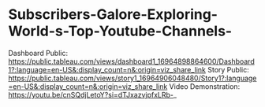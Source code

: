 # Subscribers-Galore-Exploring-World-s-Top-Youtube-Channels-
Dashboard Public: https://public.tableau.com/views/dashboard1_16964898864600/Dashboard1?:language=en-US&:display_count=n&:origin=viz_share_link
Story Public: https://public.tableau.com/views/story1_16964906048480/Story1?:language=en-US&:display_count=n&:origin=viz_share_link
Video Demonstration: https://youtu.be/cnSQdjLetoY?si=dTJxazvjpfxLRb-_
